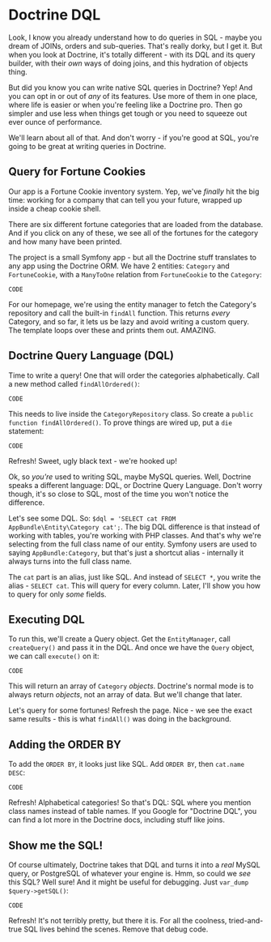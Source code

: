 # Doctrine DQL

Look, I know you already understand how to do queries in SQL - maybe you
dream of JOINs, orders and sub-queries. That's really dorky, but I get it.
But when you look at Doctrine, it's totally different - with its DQL and
its query builder, with their *own* ways of doing joins, and this hydration
of objects thing.

But did you know you can write native SQL queries in Doctrine? Yep! And you
can opt in or out of *any* of its features. Use more of them in one place,
where life is easier or when you're feeling like a Doctrine pro. Then go
simpler and use less when things get tough or you need to squeeze out ever
ounce of performance.

We'll learn about all of that. And don't worry - if you're good at SQL, you're
going to be great at writing queries in Doctrine.

## Query for Fortune Cookies

Our app is a Fortune Cookie inventory system. Yep, we've *finally* hit the
big time: working for a company that can tell you your future, wrapped up
inside a cheap cookie shell.

There are six different fortune categories that are loaded from the database.
And if you click on any of these, we see all of the fortunes for the category
and how many have been printed.

The project is a small Symfony app - but all the Doctrine stuff translates
to any app using the Doctrine ORM. We have 2 entities: `Category` and `FortuneCookie`,
with a `ManyToOne` relation from `FortuneCookie` to the `Category`:

    CODE

For our homepage, we're using the entity manager to fetch the Category's
repository and call the built-in `findAll` function. This returns *every*
Category, and so far, it lets us be lazy and avoid writing a custom query.
The template loops over these and prints them out. AMAZING.

## Doctrine Query Language (DQL)

Time to write a query! One that will order the categories alphabetically.
Call a new method called `findAllOrdered()`:

    CODE

This needs to live inside the `CategoryRepository` class. So create a
`public function findAllOrdered()`. To prove things are wired up, put a
`die` statement:

    CODE

Refresh! Sweet, ugly black text - we're hooked up!

Ok, so *you're* used to writing SQL, maybe MySQL queries. Well, Doctrine
speaks a different language: DQL, or Doctrine Query Language. Don't worry
though, it's so close to SQL, most of the time you won't notice the difference.

Let's see some DQL. So: `$dql = 'SELECT cat FROM AppBundle\Entity\Category cat';`.
The big DQL difference is that instead of working with tables, you're working
with PHP classes. And that's why we're selecting from the full class name
of our entity. Symfony users are used to saying `AppBundle:Category`, but
that's just a shortcut alias - internally it always turns into the full class
name.

The `cat` part is an alias, just like SQL. And instead of `SELECT *`, you
write the alias - `SELECT cat`. This will query for every column. Later,
I'll show you how to query for only *some* fields.

## Executing DQL

To run this, we'll create a Query object. Get the `EntityManager`, call
`createQuery()` and pass it in the DQL. And once we have the `Query` object,
we can call `execute()` on it:

    CODE

This will return an array of `Category` *objects*. Doctrine's normal mode
is to always return *objects*, not an array of data. But we'll change that
later.

Let's query for some fortunes! Refresh the page. Nice - we see the exact same
results - this is what `findAll()` was doing in the background.

## Adding the ORDER BY

To add the `ORDER BY`, it looks just like SQL. Add `ORDER BY`, then `cat.name DESC`:

    CODE

Refresh! Alphabetical categories! So that's DQL: SQL where you mention class
names instead of table names. If you Google for "Doctrine DQL", you can find
a lot more in the Doctrine docs, including stuff like joins. 

## Show me the SQL!

Of course ultimately, Doctrine takes that DQL and turns it into a *real*
MySQL query, or PostgreSQL of whatever your engine is. Hmm, so could we *see*
this SQL? Well sure! And it might be useful for debugging. Just `var_dump`
`$query->getSQL()`:

    CODE

Refresh! It's not terribly pretty, but there it is. For all the coolness,
tried-and-true SQL lives behind the scenes. Remove that debug code.
